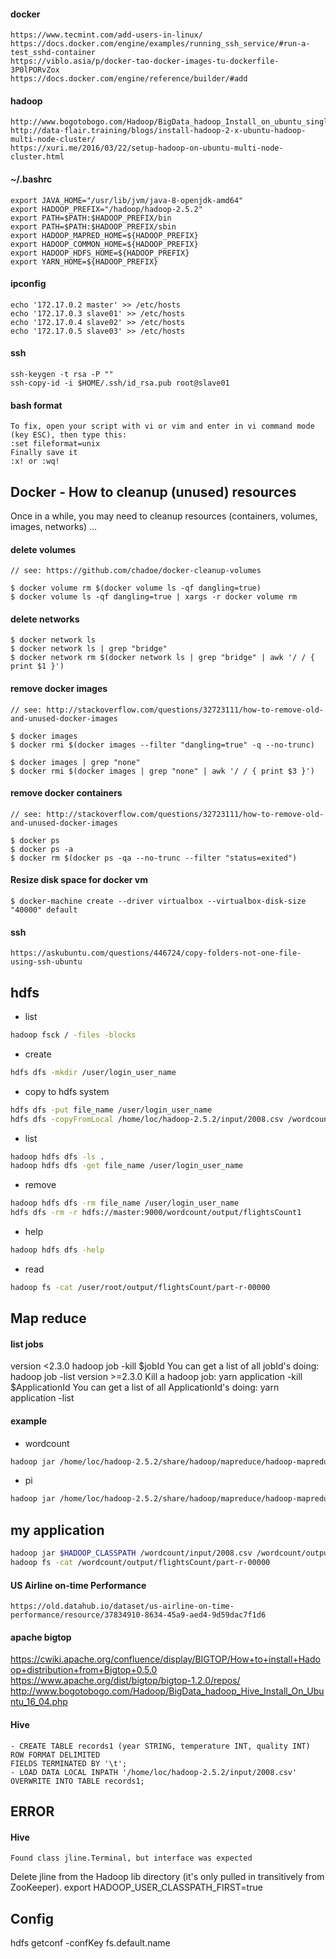 #### docker
    https://www.tecmint.com/add-users-in-linux/
    https://docs.docker.com/engine/examples/running_ssh_service/#run-a-test_sshd-container
    https://viblo.asia/p/docker-tao-docker-images-tu-dockerfile-3P0lPORvZox
    https://docs.docker.com/engine/reference/builder/#add

#### hadoop
    http://www.bogotobogo.com/Hadoop/BigData_hadoop_Install_on_ubuntu_single_node_cluster.php
    http://data-flair.training/blogs/install-hadoop-2-x-ubuntu-hadoop-multi-node-cluster/
    https://xuri.me/2016/03/22/setup-hadoop-on-ubuntu-multi-node-cluster.html

#### ~/.bashrc
    export JAVA_HOME="/usr/lib/jvm/java-8-openjdk-amd64"
    export HADOOP_PREFIX="/hadoop/hadoop-2.5.2"
    export PATH=$PATH:$HADOOP_PREFIX/bin
    export PATH=$PATH:$HADOOP_PREFIX/sbin
    export HADOOP_MAPRED_HOME=${HADOOP_PREFIX}
    export HADOOP_COMMON_HOME=${HADOOP_PREFIX}
    export HADOOP_HDFS_HOME=${HADOOP_PREFIX}
    export YARN_HOME=${HADOOP_PREFIX}

#### ipconfig
    echo '172.17.0.2 master' >> /etc/hosts
    echo '172.17.0.3 slave01' >> /etc/hosts
    echo '172.17.0.4 slave02' >> /etc/hosts
    echo '172.17.0.5 slave03' >> /etc/hosts

#### ssh
    ssh-keygen -t rsa -P ""
    ssh-copy-id -i $HOME/.ssh/id_rsa.pub root@slave01


#### bash format
    To fix, open your script with vi or vim and enter in vi command mode (key ESC), then type this:
    :set fileformat=unix
    Finally save it
    :x! or :wq!

## Docker - How to cleanup (unused) resources

Once in a while, you may need to cleanup resources (containers, volumes, images, networks) ...
    
#### delete volumes
    
    // see: https://github.com/chadoe/docker-cleanup-volumes
    
    $ docker volume rm $(docker volume ls -qf dangling=true)
    $ docker volume ls -qf dangling=true | xargs -r docker volume rm
    
#### delete networks

    $ docker network ls  
    $ docker network ls | grep "bridge"   
    $ docker network rm $(docker network ls | grep "bridge" | awk '/ / { print $1 }')
    
#### remove docker images
    
    // see: http://stackoverflow.com/questions/32723111/how-to-remove-old-and-unused-docker-images
    
    $ docker images
    $ docker rmi $(docker images --filter "dangling=true" -q --no-trunc)
    
    $ docker images | grep "none"
    $ docker rmi $(docker images | grep "none" | awk '/ / { print $3 }')

#### remove docker containers

    // see: http://stackoverflow.com/questions/32723111/how-to-remove-old-and-unused-docker-images
    
    $ docker ps
    $ docker ps -a
    $ docker rm $(docker ps -qa --no-trunc --filter "status=exited")
    
#### Resize disk space for docker vm
    
    $ docker-machine create --driver virtualbox --virtualbox-disk-size "40000" default


#### ssh
    https://askubuntu.com/questions/446724/copy-folders-not-one-file-using-ssh-ubuntu

## hdfs
- list
```bash
hadoop fsck / -files -blocks
``` 
- create
```bash
hdfs dfs -mkdir /user/login_user_name   
``` 
- copy to hdfs system
```bash
hdfs dfs -put file_name /user/login_user_name
hdfs dfs -copyFromLocal /home/loc/hadoop-2.5.2/input/2008.csv /wordcount/input
``` 
- list
```bash
hadoop hdfs dfs -ls .
hadoop hdfs dfs -get file_name /user/login_user_name
``` 
- remove
```bash
hadoop hdfs dfs -rm file_name /user/login_user_name
hdfs dfs -rm -r hdfs://master:9000/wordcount/output/flightsCount1
```
- help
```bash
hadoop hdfs dfs -help
```
- read
```bash
hadoop fs -cat /user/root/output/flightsCount/part-r-00000
``` 

## Map reduce
#### list jobs
version <2.3.0
hadoop job -kill $jobId
You can get a list of all jobId's doing:
hadoop job -list
version >=2.3.0
Kill a hadoop job:
yarn application -kill $ApplicationId
You can get a list of all ApplicationId's doing:
yarn application -list

#### example
- wordcount
```bash
hadoop jar /home/loc/hadoop-2.5.2/share/hadoop/mapreduce/hadoop-mapreduce-examples-2.5.2.jar wordcount /wordcount/input/file01 /wordcount/output/file01-output
```
- pi
```bash
hadoop jar /home/loc/hadoop-2.5.2/share/hadoop/mapreduce/hadoop-mapreduce-examples-2.5.2.jar pi 2 10
```

## my application
```bash
hadoop jar $HADOOP_CLASSPATH /wordcount/input/2008.csv /wordcount/output/2008-flight-count
hadoop fs -cat /wordcount/output/flightsCount/part-r-00000
```
    
#### US Airline on-time Performance
    https://old.datahub.io/dataset/us-airline-on-time-performance/resource/37834910-8634-45a9-aed4-9d59dac7f1d6
    
#### apache bigtop
https://cwiki.apache.org/confluence/display/BIGTOP/How+to+install+Hadoop+distribution+from+Bigtop+0.5.0
https://www.apache.org/dist/bigtop/bigtop-1.2.0/repos/
http://www.bogotobogo.com/Hadoop/BigData_hadoop_Hive_Install_On_Ubuntu_16_04.php

#### Hive
    - CREATE TABLE records1 (year STRING, temperature INT, quality INT)
    ROW FORMAT DELIMITED
    FIELDS TERMINATED BY '\t';
    - LOAD DATA LOCAL INPATH '/home/loc/hadoop-2.5.2/input/2008.csv' OVERWRITE INTO TABLE records1;

## ERROR
#### Hive
```
Found class jline.Terminal, but interface was expected
```
Delete jline from the Hadoop lib directory (it's only pulled in transitively from ZooKeeper).
export HADOOP_USER_CLASSPATH_FIRST=true


## Config
hdfs getconf -confKey fs.default.name